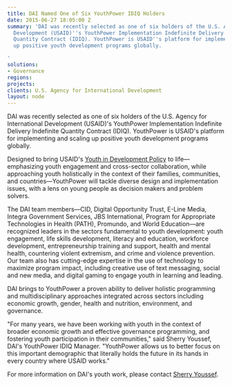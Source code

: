 ```yaml
---
title: DAI Named One of Six YouthPower IDIQ Holders
date: 2015-06-27 18:05:00 Z
summary: 'DAI was recently selected as one of six holders of the U.S. Agency for International
  Development (USAID)''s YouthPower Implementation Indefinite Delivery Indefinite
  Quantity Contract (IDIQ). YouthPower is USAID''s platform for implementing and scaling
  up positive youth development programs globally.

'
solutions:
- Governance
regions: 
projects: 
clients: U.S. Agency for International Development
layout: node
---
```


DAI was recently selected as one of six holders of the U.S. Agency for International Development (USAID)'s YouthPower Implementation Indefinite Delivery Indefinite Quantity Contract (IDIQ). YouthPower is USAID's platform for implementing and scaling up positive youth development programs globally.

Designed to bring USAID's [Youth in Development Policy][1] to life—emphasizing youth engagement and cross-sector collaboration, while approaching youth holistically in the context of their families, communities, and countries—YouthPower will tackle diverse design and implementation issues, with a lens on young people as decision makers and problem solvers.

The DAI team members—CID, Digital Opportunity Trust, E-Line Media, Integra Government Services, JBS International, Program for Appropriate Technologies in Health (PATH), Promundo, and World Education—are recognized leaders in the sectors fundamental to youth development: youth engagement, life skills development, literacy and education, workforce development, entrepreneurship training and support, health and mental health, countering violent extremism, and crime and violence prevention. Our team also has cutting-edge expertise in the use of technology to maximize program impact, including creative use of text messaging, social and new media, and digital gaming to engage youth in learning and leading.

DAI brings to YouthPower a proven ability to deliver holistic programming and multidisciplinary approaches integrated across sectors including economic growth, gender, health and nutrition, environment, and governance.  

"For many years, we have been working with youth in the context of broader economic growth and effective governance programming, and fostering youth participation in their communities," said Sherry Youssef, DAI's YouthPower IDIQ Manager. "YouthPower allows us to better focus on this important demographic that literally holds the future in its hands in every country where USAID works."

For more information on DAI's youth work, please contact [Sherry Youssef][2].

[1]: /uploads/Youth_in_Development_Policy_0.pdf
[2]: /who-we-are/our-team/sherry-youssef
